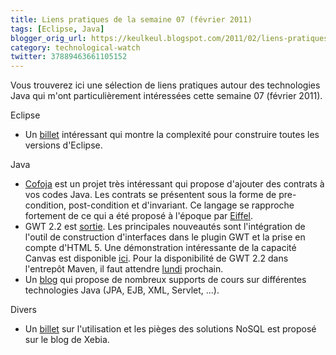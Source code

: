 ```yaml
---
title: Liens pratiques de la semaine 07 (février 2011)
tags: [Eclipse, Java]
blogger_orig_url: https://keulkeul.blogspot.com/2011/02/liens-pratiques-de-la-semaine_16.html
category: technological-watch
twitter: 37889463661105152
---
```


Vous trouverez ici une sélection de liens pratiques autour des technologies Java qui m'ont particulièrement intéressées cette semaine 07 (février 2011).

Eclipse  

* Un [billet](http://relengofthenerds.blogspot.com/2011/02/eclipsing-build.html) intéressant qui montre la complexité pour construire toutes les versions d'Eclipse.

Java  

* [Cofoja](http://code.google.com/p/cofoja/) est un projet très intéressant qui propose d'ajouter des contrats à vos codes Java. Les contrats se présentent sous la forme de pre-condition, post-condition et d'invariant. Ce langage se rapproche fortement de ce qui a été proposé à l'époque par [Eiffel](http://www.eiffel.com/).
* GWT 2.2 est [sorti](http://googlewebtoolkit.blogspot.com/)[e](http://googlewebtoolkit.blogspot.com/). Les principales nouveautés sont l'intégration de l'outil de construction d'interfaces dans le plugin GWT et la prise en compte d'HTML 5. Une démonstration intéressante de la capacité Canvas est disponible [ici](http://gwtcanvasdemo.appspot.com/). Pour la disponibilité de GWT 2.2 dans l'entrepôt Maven, il faut attendre [lundi](https://groups.google.com/group/google-web-toolkit/browse_thread/thread/6912f01b07a1bc8a) prochain.  
* Un [blog](http://cours.paumard.org/) qui propose de nombreux supports de cours sur différentes technologies Java (JPA, EJB, XML, Servlet, ...).  

Divers  

* Un [billet](http://blog.xebia.fr/2011/02/08/revue-de-presse-xebia-197/#CasdutilisationetpigesdeNoSQL) sur l'utilisation et les pièges des solutions NoSQL est proposé sur le blog de Xebia.